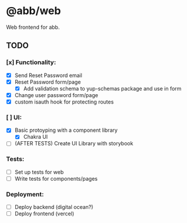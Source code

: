 # @abb/web

Web frontend for abb.

## TODO

### [x] Functionality:

- [x] Send Reset Password email
- [x] Reset Password form/page
  - [x] Add validation schema to yup-schemas package and use in form
- [x] Change user password form/page
- [x] custom isauth hook for protecting routes

### [ ] UI:

- [x] Basic protoyping with a component library
  - [x] Chakra UI
- [ ] (AFTER TESTS) Create UI Library with storybook

### Tests:

- [ ] Set up tests for web
- [ ] Write tests for components/pages

### Deployment:

- [ ] Deploy backend (digital ocean?)
- [ ] Deploy frontend (vercel)
